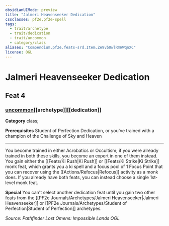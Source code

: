 ```yaml
---
obsidianUIMode: preview
title: "Jalmeri Heavenseeker Dedication"
cssclasses: pf2e,pf2e-spell
tags:
  - trait/archetype
  - trait/dedication
  - trait/uncommon
  - category/class
aliases: "Compendium.pf2e.feats-srd.Item.Ze9vb0wlRmWWqnXC"
license: OGL
---
```

# Jalmeri Heavenseeker Dedication
## Feat 4
### [uncommon](uncommon "Uncommon Rarity Trait")[[archetype]][[dedication]]

**Category** class; 



**Prerequisites** Student of Perfection Dedication, or you've trained with a champion of the Challenge of Sky and Heaven
* * *
You become trained in either Acrobatics or Occultism; if you were already trained in both these skills, you become an expert in one of them instead. You gain either the [[Feats/Ki Rush|Ki Rush]] or [[Feats/Ki Strike|Ki Strike]] monk feat, which grants you a ki spell and a focus pool of 1 Focus Point that you can recover using the [[Actions/Refocus|Refocus]] activity as a monk does. If you already have both feats, you can instead choose a single 1st‐level monk feat.

**Special** You can't select another dedication feat until you gain two other feats from the [[PF2e Journals/Archetypes/Jalmeri Heavenseeker|Jalmeri Heavenseeker]] or [[PF2e Journals/Archetypes/Student of Perfection|Student of Perfection]] archetypes.

*Source: Pathfinder Lost Omens: Impossible Lands*
*OGL*